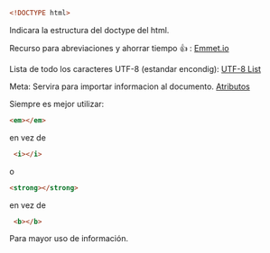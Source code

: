 ```html
<!DOCTYPE html>
```
Indicara la estructura del doctype del html.

Recurso para abreviaciones y ahorrar tiempo :+1: :
[Emmet.io](https://docs.emmet.io/cheat-sheet/)

Lista de todo los caracteres UTF-8 (estandar encondig):
[UTF-8 List](https://www.fileformat.info/info/charset/UTF-8/list.htm)

Meta: Servira para importar informacion al documento.
[Atributos](https://developer.mozilla.org/es/docs/Web/HTML/Element/meta)

Siempre es mejor utilizar:
 ```html
<em></em>
``` 
en vez de
```html
 <i></i>
 ``` 
 o 
 ```html
 <strong></strong>
 ``` 
 en vez de
 ```html
  <b></b>
  ```
  Para mayor uso de información. 